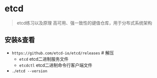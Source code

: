 # etcd
> etcd练习以及原理
> 高可用、强一致性的键值仓库，用于分布式系统架构

## 安装&查看
- `https://github.com/etcd-io/etcd/releases` # 解压
  - `etcd` etcd二进制服务文件
  - `etcdctl` etcd二进制命令行客户端文件
- `./etcd --version`

